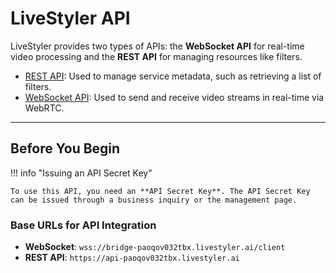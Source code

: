 # LiveStyler API

LiveStyler provides two types of APIs: the **WebSocket API** for real-time video processing and the **REST API** for managing resources like filters.

- [REST API](./rest.md): Used to manage service metadata, such as retrieving a list of filters.
- [WebSocket API](./websocket.md): Used to send and receive video streams in real-time via WebRTC.

---

## Before You Begin

!!! info "Issuing an API Secret Key"

    To use this API, you need an **API Secret Key**. The API Secret Key can be issued through a business inquiry or the management page.

### Base URLs for API Integration

- **WebSocket**: `wss://bridge-paoqov032tbx.livestyler.ai/client`
- **REST API**: `https://api-paoqov032tbx.livestyler.ai` 